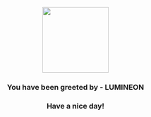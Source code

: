 <p align="center">
            <img src="https://raw.githubusercontent.com/PokeAPI/sprites/master/sprites/pokemon/457.png" width="150" height="150">
          </p>
          <h3 align="center">You have been greeted by - <b>LUMINEON</b></h3>
          <h3 align="center">Have a nice day!</h3>
